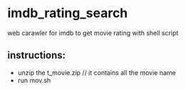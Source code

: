 # imdb_rating_search
web carawler for imdb to get movie rating with shell script 

## instructions:
* unzip the t_movie.zip // it contains all the movie name
* run mov.sh
